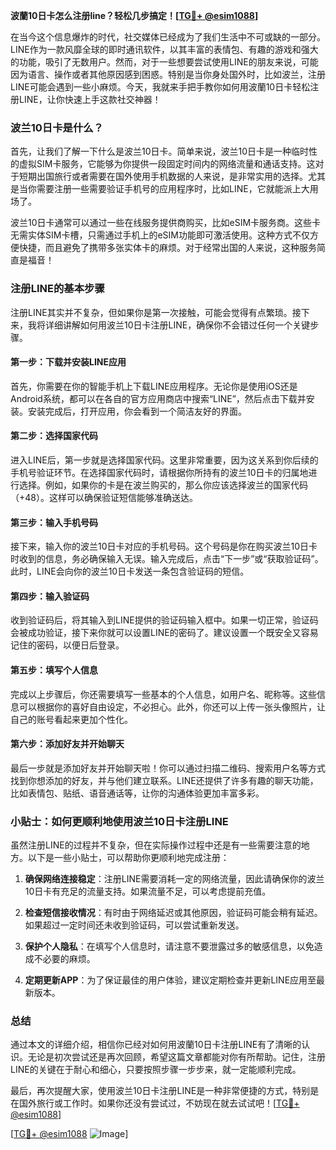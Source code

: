 **波蘭10日卡怎么注册line？轻松几步搞定！[[TG💪+ @esim1088](https://t.me/s/esim1088)]**

在当今这个信息爆炸的时代，社交媒体已经成为了我们生活中不可或缺的一部分。LINE作为一款风靡全球的即时通讯软件，以其丰富的表情包、有趣的游戏和强大的功能，吸引了无数用户。然而，对于一些想要尝试使用LINE的朋友来说，可能因为语言、操作或者其他原因感到困惑。特别是当你身处国外时，比如波兰，注册LINE可能会遇到一些小麻烦。今天，我就来手把手教你如何用波蘭10日卡轻松注册LINE，让你快速上手这款社交神器！

### 波兰10日卡是什么？

首先，让我们了解一下什么是波兰10日卡。简单来说，波兰10日卡是一种临时性的虚拟SIM卡服务，它能够为你提供一段固定时间内的网络流量和通话支持。这对于短期出国旅行或者需要在国外使用手机数据的人来说，是非常实用的选择。尤其是当你需要注册一些需要验证手机号的应用程序时，比如LINE，它就能派上大用场了。

波兰10日卡通常可以通过一些在线服务提供商购买，比如eSIM卡服务商。这些卡无需实体SIM卡槽，只需通过手机上的eSIM功能即可激活使用。这种方式不仅方便快捷，而且避免了携带多张实体卡的麻烦。对于经常出国的人来说，这种服务简直是福音！

### 注册LINE的基本步骤

注册LINE其实并不复杂，但如果你是第一次接触，可能会觉得有点繁琐。接下来，我将详细讲解如何用波兰10日卡注册LINE，确保你不会错过任何一个关键步骤。

#### 第一步：下载并安装LINE应用

首先，你需要在你的智能手机上下载LINE应用程序。无论你是使用iOS还是Android系统，都可以在各自的官方应用商店中搜索“LINE”，然后点击下载并安装。安装完成后，打开应用，你会看到一个简洁友好的界面。

#### 第二步：选择国家代码

进入LINE后，第一步就是选择国家代码。这里非常重要，因为这关系到你后续的手机号验证环节。在选择国家代码时，请根据你所持有的波兰10日卡的归属地进行选择。例如，如果你的卡是在波兰购买的，那么你应该选择波兰的国家代码（+48）。这样可以确保验证短信能够准确送达。

#### 第三步：输入手机号码

接下来，输入你的波兰10日卡对应的手机号码。这个号码是你在购买波兰10日卡时收到的信息，务必确保输入无误。输入完成后，点击“下一步”或“获取验证码”。此时，LINE会向你的波兰10日卡发送一条包含验证码的短信。

#### 第四步：输入验证码

收到验证码后，将其输入到LINE提供的验证码输入框中。如果一切正常，验证码会被成功验证，接下来你就可以设置LINE的密码了。建议设置一个既安全又容易记住的密码，以便日后登录。

#### 第五步：填写个人信息

完成以上步骤后，你还需要填写一些基本的个人信息，如用户名、昵称等。这些信息可以根据你的喜好自由设定，不必担心。此外，你还可以上传一张头像照片，让自己的账号看起来更加个性化。

#### 第六步：添加好友并开始聊天

最后一步就是添加好友并开始聊天啦！你可以通过扫描二维码、搜索用户名等方式找到你想添加的好友，并与他们建立联系。LINE还提供了许多有趣的聊天功能，比如表情包、贴纸、语音通话等，让你的沟通体验更加丰富多彩。

### 小贴士：如何更顺利地使用波兰10日卡注册LINE

虽然注册LINE的过程并不复杂，但在实际操作过程中还是有一些需要注意的地方。以下是一些小贴士，可以帮助你更顺利地完成注册：

1. **确保网络连接稳定**：注册LINE需要消耗一定的网络流量，因此请确保你的波兰10日卡有充足的流量支持。如果流量不足，可以考虑提前充值。

2. **检查短信接收情况**：有时由于网络延迟或其他原因，验证码可能会稍有延迟。如果超过一定时间还未收到验证码，可以尝试重新发送。

3. **保护个人隐私**：在填写个人信息时，请注意不要泄露过多的敏感信息，以免造成不必要的麻烦。

4. **定期更新APP**：为了保证最佳的用户体验，建议定期检查并更新LINE应用至最新版本。

### 总结

通过本文的详细介绍，相信你已经对如何用波蘭10日卡注册LINE有了清晰的认识。无论是初次尝试还是再次回顾，希望这篇文章都能对你有所帮助。记住，注册LINE的关键在于耐心和细心，只要按照步骤一步步来，就一定能顺利完成。

最后，再次提醒大家，使用波兰10日卡注册LINE是一种非常便捷的方式，特别是在国外旅行或工作时。如果你还没有尝试过，不妨现在就去试试吧！[[TG💪+ @esim1088](https://t.me/s/esim1088)]

[[TG💪+ @esim1088](https://t.me/s/esim1088) ![Image](https://i.postimg.cc/4NQfJmqS/Snipaste-2025-05-13-00-14-12.png)]